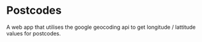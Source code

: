 Postcodes
==============

A web app that utilises the google geocoding api to get longitude / lattitude values for postcodes.
